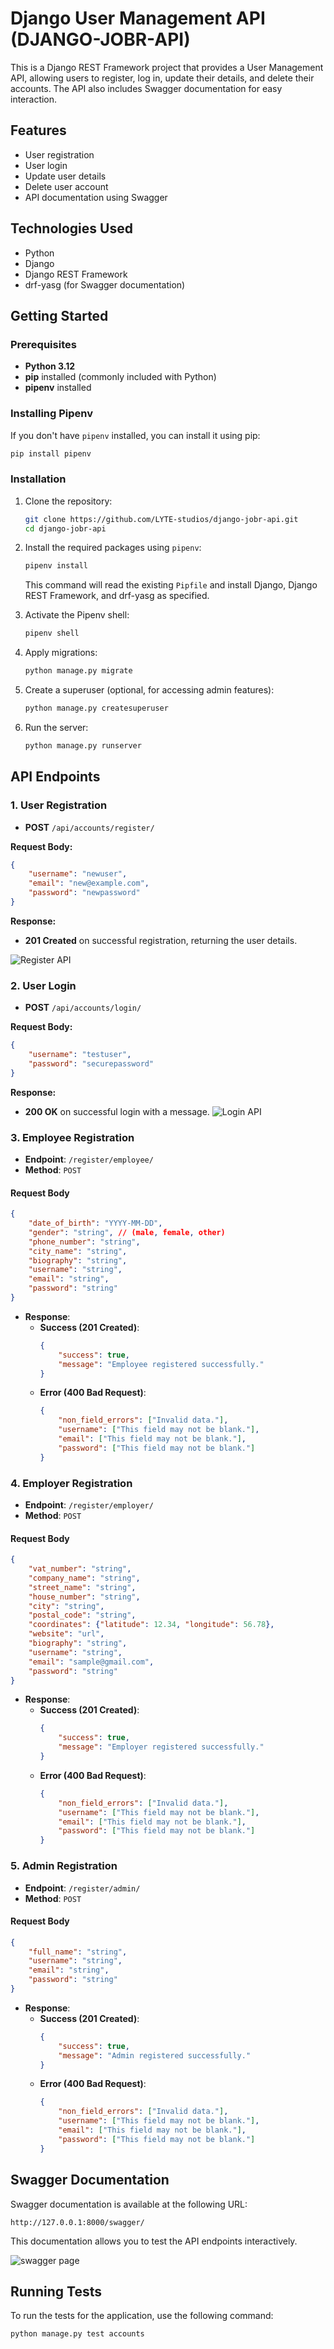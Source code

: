
# Django User Management API (DJANGO-JOBR-API)

This is a Django REST Framework project that provides a User Management API, allowing users to register, log in, update their details, and delete their accounts. The API also includes Swagger documentation for easy interaction.

## Features

- User registration
- User login
- Update user details
- Delete user account
- API documentation using Swagger

## Technologies Used

- Python
- Django
- Django REST Framework
- drf-yasg (for Swagger documentation)

## Getting Started

### Prerequisites

- **Python 3.12**
- **pip** installed (commonly included with Python)
- **pipenv** installed

### Installing Pipenv

If you don't have `pipenv` installed, you can install it using pip:

```bash
pip install pipenv
```

### Installation

1. Clone the repository:

   ```bash
   git clone https://github.com/LYTE-studios/django-jobr-api.git
   cd django-jobr-api
   ```

2. Install the required packages using `pipenv`:

   ```bash
   pipenv install
   ```

   This command will read the existing `Pipfile` and install Django, Django REST Framework, and drf-yasg as specified.

3. Activate the Pipenv shell:

   ```bash
   pipenv shell
   ```

4. Apply migrations:

   ```bash
   python manage.py migrate
   ```

5. Create a superuser (optional, for accessing admin features):

   ```bash
   python manage.py createsuperuser
   ```

6. Run the server:

   ```bash
   python manage.py runserver
   ```

## API Endpoints

### 1. User Registration

- **POST** `/api/accounts/register/`
  
**Request Body:**

```json
{
    "username": "newuser",
    "email": "new@example.com",
    "password": "newpassword"
}
```

**Response:**

- **201 Created** on successful registration, returning the user details.

![Register API](https://awesomescreenshot.s3.amazonaws.com/image/2631307/51764602-f86ecdbe2f913812bc5b4e92a075727a.png?X-Amz-Algorithm=AWS4-HMAC-SHA256&X-Amz-Credential=AKIAJSCJQ2NM3XLFPVKA%2F20241126%2Fus-east-1%2Fs3%2Faws4_request&X-Amz-Date=20241126T185608Z&X-Amz-Expires=28800&X-Amz-SignedHeaders=host&X-Amz-Signature=a93ace125ccba11312b7f0f4025fc221852c2de957471b37deb43a2f93b74993)
### 2. User Login

- **POST** `/api/accounts/login/`
  
**Request Body:**

```json
{
    "username": "testuser",
    "password": "securepassword"
}
```
**Response:**

- **200 OK** on successful login with a message.
![Login API](https://awesomescreenshot.s3.amazonaws.com/image/2631307/51764682-ae8fecb59cc85cbc980be220c40f3dd9.png?X-Amz-Algorithm=AWS4-HMAC-SHA256&X-Amz-Credential=AKIAJSCJQ2NM3XLFPVKA%2F20241126%2Fus-east-1%2Fs3%2Faws4_request&X-Amz-Date=20241126T185950Z&X-Amz-Expires=28800&X-Amz-SignedHeaders=host&X-Amz-Signature=4fb1ad0b6943f34e44faa45077f5aae0da4455622cd2d938af8f103547454cd0)


### 3. Employee Registration
- **Endpoint**: `/register/employee/`
- **Method**: `POST`

#### Request Body
```json
{
    "date_of_birth": "YYYY-MM-DD",
    "gender": "string", // (male, female, other)
    "phone_number": "string",
    "city_name": "string",
    "biography": "string",
    "username": "string",
    "email": "string",
    "password": "string"
}
```

- **Response**:
  - **Success (201 Created)**:
    ```json
    {
        "success": true,
        "message": "Employee registered successfully."
    }
    ```
  - **Error (400 Bad Request)**:
    ```json
    {
        "non_field_errors": ["Invalid data."],
        "username": ["This field may not be blank."],
        "email": ["This field may not be blank."],
        "password": ["This field may not be blank."]
    }
    ```

### 4. Employer Registration
- **Endpoint**: `/register/employer/`
- **Method**: `POST`

#### Request Body
```json
{
    "vat_number": "string",
    "company_name": "string",
    "street_name": "string",
    "house_number": "string",
    "city": "string",
    "postal_code": "string",
    "coordinates": {"latitude": 12.34, "longitude": 56.78},
    "website": "url",
    "biography": "string",
    "username": "string",
    "email": "sample@gmail.com",
    "password": "string"
}
```

- **Response**:
  - **Success (201 Created)**:
    ```json
    {
        "success": true,
        "message": "Employer registered successfully."
    }
    ```
  - **Error (400 Bad Request)**:
    ```json
    {
        "non_field_errors": ["Invalid data."],
        "username": ["This field may not be blank."],
        "email": ["This field may not be blank."],
        "password": ["This field may not be blank."]
    }
    ```

### 5. Admin Registration
- **Endpoint**: `/register/admin/`
- **Method**: `POST`

#### Request Body
```json
{
    "full_name": "string",
    "username": "string",
    "email": "string",
    "password": "string"
}
```

- **Response**:
  - **Success (201 Created)**:
    ```json
    {
        "success": true,
        "message": "Admin registered successfully."
    }
    ```
  - **Error (400 Bad Request)**:
    ```json
    {
        "non_field_errors": ["Invalid data."],
        "username": ["This field may not be blank."],
        "email": ["This field may not be blank."],
        "password": ["This field may not be blank."]
    }
    ```
    
## Swagger Documentation

Swagger documentation is available at the following URL:

```
http://127.0.0.1:8000/swagger/
```

This documentation allows you to test the API endpoints interactively.

![swagger page](https://awesomescreenshot.s3.amazonaws.com/image/2631307/51764357-627f731745c2aade5422fb2509929c4a.png?X-Amz-Algorithm=AWS4-HMAC-SHA256&X-Amz-Credential=AKIAJSCJQ2NM3XLFPVKA%2F20241126%2Fus-east-1%2Fs3%2Faws4_request&X-Amz-Date=20241126T184901Z&X-Amz-Expires=28800&X-Amz-SignedHeaders=host&X-Amz-Signature=b8cb7812edc7a2fed5df663d5d96097be9e8057102349d18d97d02d8df4c37e9)

## Running Tests

To run the tests for the application, use the following command:

```bash
python manage.py test accounts
```

